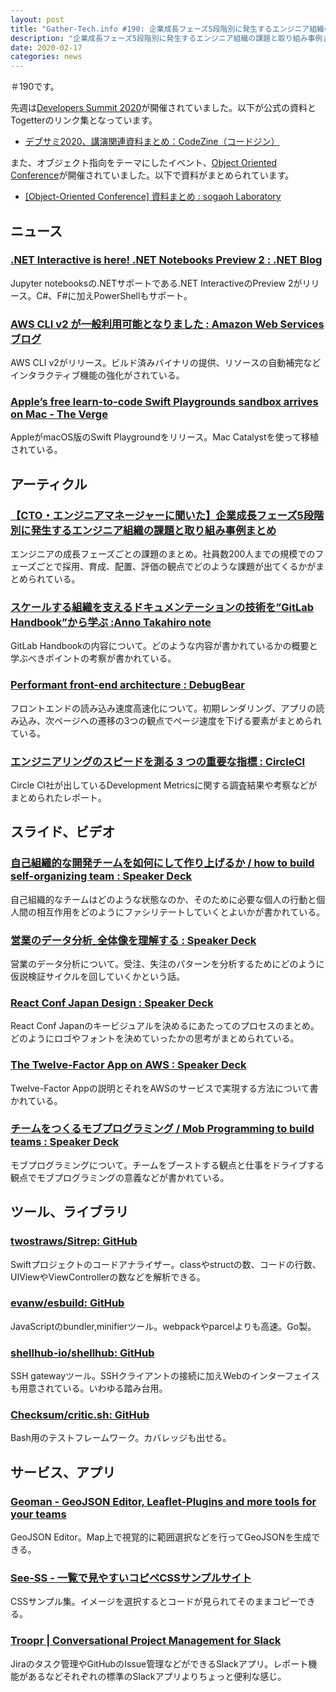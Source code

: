 ```yaml
---
layout: post
title: "Gather-Tech.info #190: 企業成長フェーズ5段階別に発生するエンジニア組織の課題と取り組み事例まとめ、スケールする組織を支えるドキュメンテーションの技術を”GitLab Handbook”から学ぶ など"
description: "企業成長フェーズ5段階別に発生するエンジニア組織の課題と取り組み事例まとめ、スケールする組織を支えるドキュメンテーションの技術を”GitLab Handbook”から学ぶ など"
date: 2020-02-17
categories: news
---
```


＃190です。

先週は[Developers Summit 2020](https://event.shoeisha.jp/devsumi/20200213)が開催されていました。以下が公式の資料とTogetterのリンク集となっています。

- [デブサミ2020、講演関連資料まとめ：CodeZine（コードジン）](https://codezine.jp/article/detail/11981)

また、オブジェクト指向をテーマにしたイベント、[Object Oriented Conference](https://ooc.dev/)が開催されていました。以下で資料がまとめられています。

- [[Object-Oriented Conference] 資料まとめ : sogaoh Laboratory](https://sogaoh.qrunch.io/entries/Uo5fvXcroGtaPJqr)

## ニュース

### [.NET Interactive is here!  .NET Notebooks Preview 2 : .NET Blog](https://devblogs.microsoft.com/dotnet/net-interactive-is-here-net-notebooks-preview-2/)

Jupyter notebooksの.NETサポートである.NET InteractiveのPreview 2がリリース。C#、F#に加えPowerShellもサポート。

### [AWS CLI v2 が一般利用可能となりました : Amazon Web Services ブログ](https://aws.amazon.com/jp/blogs/news/aws-cli-v2-is-now-generally-available/)

AWS CLI v2がリリース。ビルド済みバイナリの提供、リソースの自動補完などインタラクティブ機能の強化がされている。

### [Apple’s free learn-to-code Swift Playgrounds sandbox arrives on Mac - The Verge](https://www.theverge.com/2020/2/12/21135573/apple-swift-playgrounds-coding-app-available-mac)

AppleがmacOS版のSwift Playgroundをリリース。Mac Catalystを使って移植されている。

## アーティクル

### [【CTO・エンジニアマネージャーに聞いた】企業成長フェーズ5段階別に発生するエンジニア組織の課題と取り組み事例まとめ](https://blog.findy.us/engineer-organization-interview/)

エンジニアの成長フェーズごとの課題のまとめ。社員数200人までの規模でのフェーズごとで採用、育成、配置、評価の観点でどのような課題が出てくるかがまとめられている。

### [スケールする組織を支えるドキュメンテーションの技術を”GitLab Handbook”から学ぶ :Anno Takahiro note](https://note.com/takahiroanno/n/n62b962e021d6)

GitLab Handbookの内容について。どのような内容が書かれているかの概要と学ぶべきポイントの考察が書かれている。

### [Performant front-end architecture : DebugBear](https://www.debugbear.com/blog/performant-front-end-architecture)

フロントエンドの読み込み速度高速化について。初期レンダリング、アプリの読み込み、次ページへの遷移の3つの観点でページ速度を下げる要素がまとめられている。

### [エンジニアリングのスピードを測る 3 つの重要な指標 : CircleCI](https://circleci.com/ja/resources/velocity-report/)

Circle CI社が出しているDevelopment Metricsに関する調査結果や考察などがまとめられたレポート。

## スライド、ビデオ

### [自己組織的な開発チームを如何にして作り上げるか / how to build self-organizing team : Speaker Deck](https://speakerdeck.com/kiririmode/how-to-build-self-organizing-team)

自己組織的なチームはどのような状態なのか、そのために必要な個人の行動と個人間の相互作用をどのようにファシリテートしていくとよいかが書かれている。

### [営業のデータ分析_全体像を理解する : Speaker Deck](https://speakerdeck.com/nakashimayugo/ying-ye-falsetetafen-xi-quan-ti-xiang-woli-jie-suru)

営業のデータ分析について。受注、失注のパターンを分析するためにどのように仮説検証サイクルを回していくかという話。

### [React Conf Japan Design : Speaker Deck](https://speakerdeck.com/featherplain/react-conf-japan-design)

React Conf Japanのキービジュアルを決めるにあたってのプロセスのまとめ。どのようにロゴやフォントを決めていったかの思考がまとめられている。

### [The Twelve-Factor App on AWS : Speaker Deck](https://speakerdeck.com/keisuke69/the-twelve-factor-app-on-aws)

Twelve-Factor Appの説明とそれをAWSのサービスで実現する方法について書かれている。

### [チームをつくるモブプログラミング / Mob Programming to build teams : Speaker Deck](https://speakerdeck.com/yattom/mob-programming-to-build-teams)

モブプログラミングについて。チームをブーストする観点と仕事をドライブする観点でモブプログラミングの意義などが書かれている。

## ツール、ライブラリ

### [twostraws/Sitrep: GitHub](https://github.com/twostraws/Sitrep)

Swiftプロジェクトのコードアナライザー。classやstructの数、コードの行数、UIViewやViewControllerの数などを解析できる。

### [evanw/esbuild: GitHub](https://github.com/evanw/esbuild)

JavaScriptのbundler,minifierツール。webpackやparcelよりも高速。Go製。

### [shellhub-io/shellhub: GitHub](https://github.com/shellhub-io/shellhub)

SSH gatewayツール。SSHクライアントの接続に加えWebのインターフェイスも用意されている。いわゆる踏み台用。

### [Checksum/critic.sh: GitHub](https://github.com/Checksum/critic.sh)

Bash用のテストフレームワーク。カバレッジも出せる。

## サービス、アプリ

### [Geoman - GeoJSON Editor, Leaflet-Plugins and more tools for your teams](https://geoman.io/)

GeoJSON Editor。Map上で視覚的に範囲選択などを行ってGeoJSONを生成できる。

### [See-SS - 一覧で見やすいコピペCSSサンプルサイト](https://see-ss.com/)

CSSサンプル集。イメージを選択するとコードが見られてそのままコピーできる。

### [Troopr | Conversational Project Management for Slack](https://www.troopr.ai/)

Jiraのタスク管理やGitHubのIssue管理などができるSlackアプリ。レポート機能があるなどそれぞれの標準のSlackアプリよりちょっと便利な感じ。

